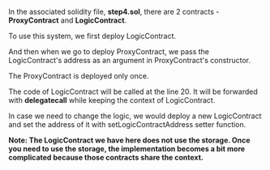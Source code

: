 In the associated solidity file, **step4.sol**, there are 2 contracts - **ProxyContract** and **LogicContract**.

To use this system, we first deploy LogicContract.

And then when we go to deploy ProxyContract, we pass the LogicContract's address as an argument in ProxyContract's constructor.

The ProxyContract is deployed only once.

The code of LogicContract will be called at the line 20. It will be forwarded with **delegatecall** while keeping the context of LogicContract.

In case we need to change the logic, we would deploy a new LogicContract and set the address of it with setLogicContractAddress setter function.

**Note: The LogicContract we have here does not use the storage. Once you need to use the storage, the implementation becomes a bit more complicated because those contracts share the context.**